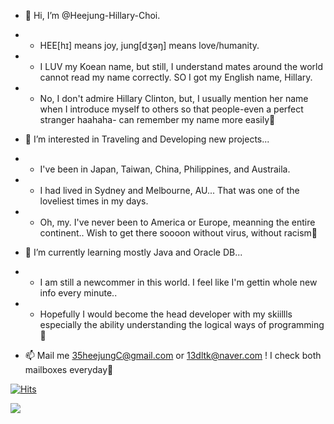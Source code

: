- 👋 Hi, I’m @Heejung-Hillary-Choi. 
- - HEE[hɪ] means joy, jung[dʒəŋ] means love/humanity. 
- - I LUV my Koean name, but still, I understand mates around the world cannot read my name correctly. SO I got my English name, Hillary. 
- - No, I don't admire Hillary Clinton, but, I usually mention her name when I introduce myself to others so that people-even a perfect stranger haahaha- can remember my name more easily💙  

- 👀 I’m interested in Traveling and Developing new projects...
- - I've been in Japan, Taiwan, China, Philippines, and Austraila.
- - I had lived in Sydney and Melbourne, AU... That was one of the loveliest times in my days. 
- - Oh, my. I've never been to America or Europe, meanning the entire continent.. Wish to get there soooon without virus, without racism💜

- 🌱 I’m currently learning mostly Java and Oracle DB...
- - I am still a newcommer in this world. I feel like I'm gettin whole new info every minute..
- - Hopefully I would become the head developer with my skiillls especially the ability understanding the logical ways of programming💚

- 📫 Mail me 35heejungC@gmail.com or 13dltk@naver.com ! I check both mailboxes everyday🧡

<!---
Heejung-Hillary-Choi/Heejung-Hillary-Choi is a ✨ special ✨ repository because its `README.md` (this file) appears on your GitHub profile.
You can click the Preview link to take a look at your changes.
--->

[![Hits](https://hits.seeyoufarm.com/api/count/incr/badge.svg?url=https%3A%2F%2Fgithub.com%2FHeejung-Hillary-Choi&count_bg=%239063CD&title_bg=%232E1A47&icon=github.svg&icon_color=%23E6E6E6&title=HIT+ME&edge_flat=false)](https://hits.seeyoufarm.com)

<a href="https://hits.seeyoufarm.com"><img src="https://hits.seeyoufarm.com/api/count/incr/badge.svg?url=https%3A%2F%2Fgithub.com%2FHeejung-Hillary-Choi&count_bg=%239063CD&title_bg=%232E1A47&icon=github.svg&icon_color=%23E6E6E6&title=HIT+ME&edge_flat=false"/></a>
